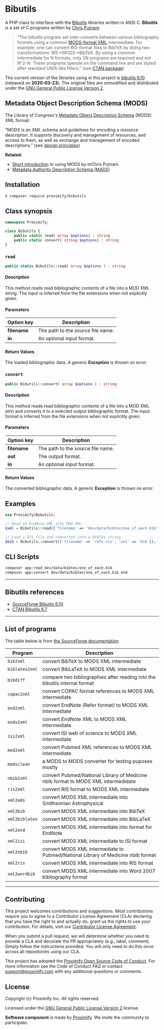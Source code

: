 # Bibutils

A PHP class to interface with the [Bibutils](https://sourceforge.net/p/bibutils/home/Bibutils/) libraries written in ANSI C. **Bibutils** is a set of C programs written by [Chris Putnam](https://ctan.org/author/putnam).

> "The bibutils program set inter-converts between various bibliography formats using a common [MODS-format XML](https://www.loc.gov/standards/mods/) intermediate. For example, one can convert RIS-format files to BibTeX by doing two transformations: RIS->MODS->BibTeX. By using a common intermediate for N formats, only 2N programs are required and not N^2-N. These programs operate on the command line and are styled after standard UNIX-like filters." (see [CTAN package](https://ctan.org/pkg/bibutils))

The current version of the libraries using in this project is [bibutils 6.10](https://sourceforge.net/projects/bibutils/files/) (released on **2020-03-23**). The original files are unmodified and distributed under the [GNU General Public License Version 2](https://www.gnu.org/licenses/old-licenses/gpl-2.0.en.html).

## Metadata Object Description Schema (MODS)

The Library of Congress's [Metadata Object Description Schema](http://www.loc.gov/standards/mods/) (MODS) XML format:

"MODS is an XML schema and guidelines for encoding a resource description. It supports discovery and management of resources, and access to them, as well as exchange and management of encoded descriptions." (see [design principles](https://www.loc.gov/standards/mods/design-principles-mods-mads.html))

**Related:** 
- [Short introduction](http://sourceforge.net/p/bibutils/home/Working%20with%20MODS/) to using MODS by mChris Putnam.
- [Metadata Authority Description Schema (MADS)](https://www.loc.gov/standards/mods/design-principles-mods-mads.html)

## Installation

```bash
$ composer require proximify/bibutils
```

## Class synopsis

```php
namespace Proximify;

class Bibutils {
    public static read( array $options) : string
    public static convert( string $options) : string
}
```

### `read`

```php
public static Bibutils::read( array $options ) : string
```

#### Description

This method reads read bibliographic contents of a file into a MOD XML string. The input is inferred from the file extensions when not explicitly given.

#### Parameters

| Option key   | Description                       |
| ------------ | --------------------------------- |
| **filename** | The path to the source file name. |
| **in**       | An optional input format.         |

#### Return Values

The loaded bibliographic data. A generic **Exception** is thrown on error.

### `convert`

```php
public Bibutils::convert( array $options ) : string
```

#### Description

This method reads read bibliographic contents of a file into a MOD XML strin and converts it to a selected output bibliographic format. The input format is inferred from the file extensions when not explicitly given.

#### Parameters

| Option key   | Description                       |
| ------------ | --------------------------------- |
| **filename** | The path to the source file name. |
| **out**      | The output format.                |
| **in**       | An optional input format.         |

#### Return Values

The converted bibliographic data. A generic **Exception** is thrown on error.

## Examples

```php
use Proximify\Bibutils;

// Read an EndNote XML into MOD XML
$xml = Bibutils::read(['filename' => 'dev/data/bibtex/one_of_each.bib']);

// Load a RIS file and converted into a BibTex string
$bib = Bibutils::convert(['filename' => 'refs.ris', 'out' => 'bib']);
```

## CLI Scripts

```bash
composer app:read dev/data/bibtex/one_of_each.bib
composer app:convert dev/data/bibtex/one_of_each.bib end
```

---

## Bibutils references

-   [SourceForge Bibutils 6.10](https://sourceforge.net/projects/bibutils/files/bibutils_6.10_src.tgz/download)
-   [CTAN Bibutils 6.7](http://mirrors.ctan.org/biblio/bibtex/utils/bibutils/bibutils_6.7_src.tgz)

---

## List of programs

The table below is from [the SourceForge documentation](https://sourceforge.net/p/bibutils/home/Bibutils/)

| Program  |  Description |
|---|---|
| `bib2xml`	| convert BibTeX to MODS XML intermediate | 
| `biblatex2xml`	| convert BibLaTeX to MODS XML intermediate| 
| `bibdiff`	| compare two bibliographies after reading into the bibutils internal format | 
| `copac2xml`	| convert COPAC format references to MODS XML intermediate| 
| `end2xml`	| convert EndNote (Refer format) to MODS XML intermediate| 
| `endx2xml`	| convert EndNote XML to MODS XML intermediate| 
| `isi2xml`	| convert ISI web of science to MODS XML intermediate| 
| `med2xml`	| convert Pubmed XML references to MODS XML intermediate| 
| `modsclean`	| a MODS to MODS converter for testing puposes mostly| 
| `nbib2xml`	| convert Pubmed/National Library of Medicine nbib format to MODS XML intermedidate| 
| `ris2xml`	| convert RIS format to MODS XML intermediate| 
| `xml2ads`	| convert MODS XML intermediate into Smithsonian Astrophysical | Observatory (SAO)/National Aeronautics and Space Administration (NASA) Astrophyics Data System or ADS reference format (converter submitted by Richard Mathar)| 
| `xml2bib`	| convert MODS XML intermediate into BibTeX| 
| `xml2biblatex`	| convert MODS XML intermediate into BibLaTeX| 
| `xml2end`	| convert MODS XML intermediate into format for EndNote| 
| `xml2isi`	| convert MODS XML intermediate to ISI format| 
| `xml2nbib`	| convert MODS XML intermediate to Pubmed/National Library of Medicine nbib format| 
| `xml2ris`	| convert MODS XML intermediate into RIS format| 
| `xml2wordbib` |	convert MODS XML intermediate into Word 2007 bibliography format| 

---

## Contributing

This project welcomes contributions and suggestions. Most contributions require you to agree to a Contributor License Agreement (CLA) declaring that you have the right to and actually do, grant us the rights to use your contribution. For details, visit our [Contributor License Agreement](https://github.com/Proximify/community/blob/master/docs/proximify-contribution-license-agreement.pdf).

When you submit a pull request, we will determine whether you need to provide a CLA and decorate the PR appropriately (e.g., label, comment). Simply follow the instructions provided. You will only need to do this once across all repositories using our CLA.

This project has adopted the [Proximify Open Source Code of Conduct](https://github.com/Proximify/community/blob/master/docs/code_of_conduct.md). For more information see the Code of Conduct FAQ or contact support@proximify.com with any additional questions or comments.

## License

Copyright (c) Proximify Inc. All rights reserved.

Licensed under the [GNU General Public License Version 2](https://www.gnu.org/licenses/old-licenses/gpl-2.0.en.html) license.

**Software component** is made by [Proximify](https://proximify.com). We invite the community to participate.
